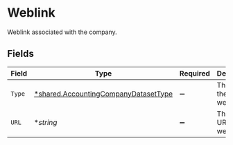 # Weblink

Weblink associated with the company.


## Fields

| Field                                                                                              | Type                                                                                               | Required                                                                                           | Description                                                                                        |
| -------------------------------------------------------------------------------------------------- | -------------------------------------------------------------------------------------------------- | -------------------------------------------------------------------------------------------------- | -------------------------------------------------------------------------------------------------- |
| `Type`                                                                                             | [*shared.AccountingCompanyDatasetType](../../../pkg/models/shared/accountingcompanydatasettype.md) | :heavy_minus_sign:                                                                                 | The type of the weblink.                                                                           |
| `URL`                                                                                              | **string*                                                                                          | :heavy_minus_sign:                                                                                 | The full URL for the weblink.                                                                      |